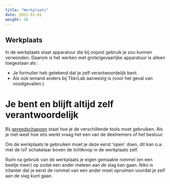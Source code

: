 ```yaml
---
title: "Werkplaats"
date: 2021-01-01
weight: 10
---
```


## Werkplaats ##

In de werkplaats staat apparatuur die bij onjuist gebruik je zou kunnen verwonden. Daarom is het werken met grote/gevaarlijke apparatuur is alleen toegestaan als :

- Je formulier heb getekend dat je zelf verantwoordelijk bent.
- Als ook iemand anders bij TkkrLab aanwezig is (voor het geval van noodgevallen.)

# Je bent en blijft altijd zelf verantwoordelijk #

Bij [gereedschappen](/gereedschappen) staat hoe je de verschillende tools moet gebruiken. Als je niet weet hoe iets werkt vraag het een van de deelnemers of het bestuur.

Om de werkplaats te gebruiken moet je deze eerst 'open' doen, dit kan o.a. met de IoT schakelaar boven de lichtknop in de werkplaats zelf.

Ruim na gebruik van de werkplaats je eigen gemaakte rommel (en een beetje meer) op zodat een ander meteen aan de slag kan gaan. Niks is iritanter dat je eerst de rommel van een ander moet opruimen voordat je zelf aan de slag kunt gaan.